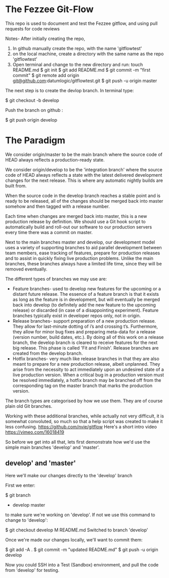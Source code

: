 # The Fezzee Git-Flow
This repo is used to document and test the Fezzee gitflow, and using pull requests for code reviews

Notes-
After initially creating the repo, 

1) In github manually create  the repo, with the name 'gitflowtest' 
2) on the local machine, create a directory with the same name as the repo 'gitflowtest' 
3) Open terminal and change to the new directory and run: 
touch README.md
$ git init
$ git add README.md
$ git commit -m "first commit"
$ git remote add origin git@github.com:datumlogic/gitflowtest.git
$ git push -u origin master



The next step is to create the devlop branch. In terminal type:

$ git checkout -b develop

Push the branch on github :

$ git push origin develop


# The Paradigm
We consider origin/master to be the main branch where the source code of HEAD always reflects a production-ready state.

We consider origin/develop to be the 'integration branch' where the source code of HEAD always reflects a state with the latest delivered development changes for the next release.
This is where any automatic nightly builds are built from.

When the source code in the develop branch reaches a stable point and is ready to be released, all of the changes should be merged back into master somehow and then tagged with a release number.

Each time when changes are merged back into master, this is a new production release by definition. We should use a Git hook script to automatically build and roll-out our software to our production servers every time there was a commit on master.

Next to the main branches master and develop, our development model uses a variety of supporting branches to aid parallel development between team members, ease tracking of features, prepare for production releases and to assist in quickly fixing live production problems. Unlike the main branches, these branches always have a limited life time, since they will be removed eventually.

The different types of branches we may use are:

* Feature branches- used to develop new features for the upcoming or a distant future release. The essence of a feature branch is that it exists as long as the feature is in development, but will eventually be merged back into develop (to definitely add the new feature to the upcoming release) or discarded (in case of a disappointing experiment). Feature branches typically exist in developer repos only, not in origin.
* Release branches- support preparation of a new production release. They allow for last-minute dotting of i’s and crossing t’s. Furthermore, they allow for minor bug fixes and preparing meta-data for a release (version number, build dates, etc.). By doing all of this work on a release branch, the develop branch is cleared to receive features for the next big release. This phase is called 'Fit and Finish'. Release branches are created from the develop branch. 
* Hotfix branches- very much like release branches in that they are also meant to prepare for a new production release, albeit unplanned. They arise from the necessity to act immediately upon an undesired state of a live production version. When a critical bug in a production version must be resolved immediately, a hotfix branch may be branched off from the corresponding tag on the master branch that marks the production version.

The branch types are categorised by how we use them. They are of course plain old Git branches.

Working with these additional branches, while actually not very difficult, it is somewhat convoluted, so much so that a help script was created to make it less confusing.
https://github.com/nvie/gitflow   Here's a short intro video  https://vimeo.com/16018419

So before we get into all that, lets first demonstrate how we'd use the simple main branches 'develop' and 'master'.

## develop' and 'master'

Here we'll make our changes directly to the 'develop' branch

First we enter:

$ git branch
* develop
  master

to make sure we're working on 'develop'. If not we use this command to change to 'develop':

$ git checkout develop
M	README.md
Switched to branch 'develop'

Once we're made our changes locally, we'll want to commit them:

$ git add -A .
$ git commit -m "updated README.md"
$ git push -u origin develop

Now you could SSH into a Test (Sandbox) environment, and pull the code from 'develop' for testing.




